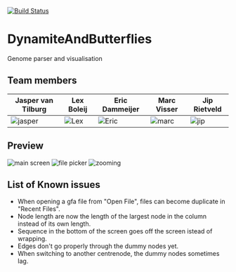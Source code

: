 [![Build Status](https://travis-ci.org/ProgrammingLife2017/DynamiteAndButterflies.svg?branch=master)](https://travis-ci.org/ProgrammingLife2017/DynamiteAndButterflies)

# DynamiteAndButterflies
Genome parser and visualisation

## Team members
| Jasper van Tilburg                        | Lex Boleij                             | Eric Dammeijer                          | Marc Visser                             | Jip Rietveld                           |
|-------------------------------------------|----------------------------------------|-----------------------------------------|-----------------------------------------|----------------------------------------|
| ![jasper](http://i.imgur.com/xHGjfa3.jpg) | ![Lex](http://i.imgur.com/s8z6wXz.jpg) | ![Eric](http://i.imgur.com/N381Hu6.jpg) | ![marc](http://i.imgur.com/3Y9fqJA.jpg) | ![jip](http://i.imgur.com/W3MpLr7.jpg) |
## Preview
![main screen](http://i.imgur.com/f3fXR66.png)
![file picker](http://i.imgur.com/4EkWHN8.png)
![zooming](http://i.imgur.com/qE3CEvL.png)

## List of Known issues
- When opening a gfa file from "Open File", files can become duplicate in "Recent Files".
- Node length are now the length of the largest node in the column instead of its own length.
- Sequence in the bottom of the screen goes off the screen istead of wrapping.
- Edges don't go properly through the dummy nodes yet.
- When switching to another centrenode, the dummy nodes sometimes lag.

